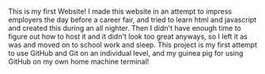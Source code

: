 This is my first Website! I made this website in an attempt to impress employers the day before a career fair, and tried to learn html and javascript and created this during an all nighter. 
Then I didn't have enough time to figure out how to host it and it didn't look too great anyways, so I left it as was and moved on to school work and sleep.
This project is my first attempt to use GitHub and Git on an individual level, and my guinea pig for using GitHub on my own home machine terminal!
